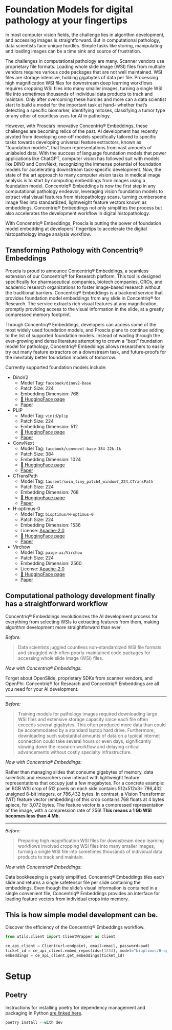 # Foundation Models for digital pathology at your fingertips

In most computer vision fields, the challenge lies in algorithm development, and accessing images is straightforward. But in computational pathology, data scientists face unique hurdles. Simple tasks like storing, manipulating and loading images can be a time sink and source of frustration.

The challenges in computational pathology are many. Scanner vendors use proprietary file formats. Loading whole slide image (WSI) files from multiple vendors requires various code packages that are not well maintained. WSI files are storage intensive, holding gigabytes of data per file. Processing high magnification WSI files for downstream deep learning workflows requires cropping WSI files into many smaller images, turning a single WSI file into sometimes thousands of individual data products to track and maintain. Only after overcoming these hurdles and more can a data scientist start to build a model for the important task at hand– whether that’s detecting a specific biomarker, identifying mitoses, classifying a tumor type or any other of countless uses for AI in pathology.

However, with Proscia’s innovative Concentriq® Embeddings, these challenges are becoming relics of the past. AI development has recently pivoted from developing one-off models specifically tailored to specific tasks towards developing universal feature extractors, known as "foundation models", that learn representations from vast amounts of unlabeled data. With the success of language foundation models that power applications like ChatGPT, computer vision has followed suit with models like DINO and ConvNext, recognizing the immense potential of foundation models for accelerating downstream task-specific development. Now, the state of the art approach to many computer vision tasks in medical image analysis is to start by computing embeddings from images using a foundation model. Concentriq® Embeddings is now the first step in any computational pathology endeavor, leveraging vision foundation models to extract vital visual features from histopathology scans, turning cumbersome image files into standardized, lightweight feature vectors known as embeddings. Concentriq® Embeddings not only simplifies the process but also accelerates the development workflow in digital histopathology.

With Concentriq® Embeddings, Proscia is putting the power of foundation model embedding at developers’ fingertips to accelerate the digital histopathology image analysis workflow.

## Transforming Pathology with Concentriq® Embeddings

Proscia is proud to announce Concentriq® Embeddings, a seamless extension of our Concentriq® for Research platform. This tool is designed specifically for pharmaceutical companies, biotech companies, CROs, and academic research organizations to foster image-based research without the traditional barriers.
Concentriq® Embeddings is a backend service that provides foundation model embeddings from any slide in Concentriq® for Research. The service extracts rich visual features at any magnification, promptly providing access to the visual information in the slide, at a greatly compressed memory footprint.

Through Concentriq® Embeddings, developers can access some of the most widely used foundation models, and Proscia plans to continue adding to the list of supported foundation models. Instead of wading through the ever-growing and dense literature attempting to crown a “best” foundation model for pathology, Concentriq® Embeddings allows researchers to easily try out many feature extractors on a downstream task, and future-proofs for the inevitably better foundation models of tomorrow.

Currently supported foundation models include:

- DinoV2
  - Model Tag: `facebook/dinov2-base`
  - Patch Size: 224
  - Embedding Dimension: 768
  - [🤗 HuggingFace page](https://huggingface.co/facebook/dinov2-base)
  - [Paper](https://arxiv.org/abs/2304.07193)
- PLIP
  - Model Tag: `vinid/plip`
  - Patch Size: 224
  - Embedding Dimension: 512
  - [🤗 HuggingFace page](https://huggingface.co/vinid/plip)
  - [Paper](https://www.nature.com/articles/s41591-023-02504-3)
- ConvNext
  - Model Tag: `facebook/convnext-base-384-22k-1k`
  - Patch Size: 384
  - Embedding Dimension: 1024
  - [🤗 HuggingFace page](https://huggingface.co/facebook/convnext-base-384-22k-1k)
  - [Paper](https://arxiv.org/abs/2201.03545)
- CTransPath
  - Model Tag: `1aurent/swin_tiny_patch4_window7_224.CTransPath`
  - Patch Size: 224
  - Embedding Dimension: 768
  - [🤗 HuggingFace page](https://huggingface.co/1aurent/swin_tiny_patch4_window7_224.CTransPath)
  - [Paper](https://www.sciencedirect.com/science/article/pii/S1361841522002043)
- H-optimus-0
  - Model Tag: `bioptimus/H-optimus-0`
  - Patch Size: 224
  - Embedding Dimension: 1536
  - License: [Apache-2.0](https://choosealicense.com/licenses/apache-2.0/)
  - [🤗 HuggingFace page](https://huggingface.co/bioptimus/H-optimus-0)
  - [Paper](https://github.com/bioptimus/releases/tree/main/models/h-optimus/v0)
- Virchow
  - Model Tag: `paige-ai/Virchow`
  - Patch Size: 224
  - Embedding Dimension: 2560
  - License: [Apache-2.0](https://choosealicense.com/licenses/apache-2.0/)
  - [🤗 HuggingFace page](https://huggingface.co/paige-ai/Virchow)
  - [Paper](https://arxiv.org/abs/2309.07778)

## Computational pathology development finally has a straightforward workflow

Concentriq® Embeddings revolutionizes the AI development process for everything from selecting WSIs to extracting features from them, making algorithm development more straightforward than ever.

_Before:_

> Data scientists juggled countless non-standardized WSI file formats and struggled with often poorly-maintained code packages for accessing whole slide image (WSI) files.

_Now with Concentriq® Embeddings:_

Forget about OpenSlide, proprietary SDKs from scanner vendors, and OpenPhi. Concentriq® for Research and Concentriq® Embeddings are all you need for your AI development.

---

_Before:_

> Training models for pathology images required downloading large WSI files and extensive storage capacity since each file often exceeds several gigabytes. This often produced more data than could be accommodated by a standard laptop hard drive. Furthermore, downloading such substantial amounts of data on a typical internet connection could take several hours or even days, significantly slowing down the research workflow and delaying critical advancements without costly specialty infrastructure.

_Now with Concentriq® Embeddings:_

Rather than managing slides that consume gigabytes of memory, data scientists and researchers now interact with lightweight feature representations that occupy just a few megabytes. For a concrete example: an RGB WSI crop of 512 pixels on each side contains 512x512x3= 786,432 unsigned 8-bit integers, or 786,432 bytes. In contrast, a Vision Transformer (ViT) feature vector (embedding) of this crop contains 768 floats at 4 bytes apiece, for 3,072 bytes. The feature vector is a compressed representation of the image, with a compression rate of 256! **This means a 1 Gb WSI becomes less than 4 Mb.**

---

_Before:_

> Preparing high magnification WSI files for downstream deep learning workflows involved cropping WSI files into many smaller images, turning a single WSI file into sometimes thousands of individual data products to track and maintain.

_Now with Concentriq® Embeddings:_

Data bookkeeping is greatly simplified. Concentriq® Embeddings tiles each slide and returns a single safetensor file per slide containing the embeddings. Even though the slide’s visual information is contained in a single convenient file, Concentriq® Embeddings provides an interface for loading feature vectors from individual crops into memory.

## This is how simple model development can be.

Discover the efficiency of the Concentriq® Embeddings workflow.

```python
from utils.client import ClientWrapper as Client

ce_api_client = Client(url=endpoint, email=email, password=pwd)
ticket_id = ce_api_client.embed_repos(ids=[1234], model="bioptimus/H-optimus-0", mpp=1)
embeddings = ce_api_client.get_embeddings(ticket_id)
```

# Setup

## Poetry

Instructions for installing poetry for dependency management and packaging in Python [are linked here](https://python-poetry.org/docs/).

```python
poetry install --with dev
```
